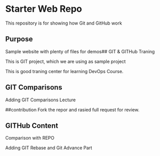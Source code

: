 # Starter Web Repo

This repository is for showing how Git and GitHub work

## Purpose

Sample website with plenty of files for demos## GIT & GITHub Traning

This is GIT project, which we are using as sample project

This is good traning center for learning DevOps Course.



## GIT Comparisons
Adding GIT Comparisons Lecture

##contribution
Fork the repor and  rasied full request for review.

## GITHub Content
Comparison with REPO

Adding GIT Rebase and Git Advance Part
